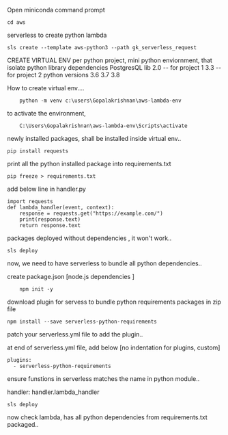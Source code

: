 
Open miniconda command prompt

```
cd aws
```


serverless to create python lambda

```
sls create --template aws-python3 --path gk_serverless_request
```

CREATE VIRTUAL ENV per python project,  mini python enviornment, that isolate 
            python library dependencies
                    PostgresQL lib 
                                2.0 -- for project 1
                                3.3 -- for project 2
            python versions
                    3.6
                    3.7
                    3.8

How to create virtual env....
```
    python -m venv c:\users\Gopalakrishnan\aws-lambda-env
```

to activate the environment,
```
    C:\Users\Gopalakrishnan\aws-lambda-env\Scripts\activate
```


newly installed packages, shall be installed inside virtual env..

```
pip install requests

```

print all the python installed package into requirements.txt 

```
pip freeze > requirements.txt
```



add below line in handler.py

```
import requests
def lambda_handler(event, context):   
    response = requests.get("https://example.com/")
    print(response.text)
    return response.text
```



packages deployed without dependencies , it won't work..

```
sls deploy
```


now, we need to have serverless to bundle all python dependencies..

create package.json [node.js dependencies ]

```
    npm init -y
```

download plugin for servess to bundle python requirements packages in zip file

```
npm install --save serverless-python-requirements
```

patch your serverless.yml file to add the plugin..

at end of serverless.yml file, add below [no indentation for plugins, custom]

```
plugins:
  - serverless-python-requirements
```


ensure funstions in serverless matches the name in python module..

handler: handler.lambda_handler



```
sls deploy
```


now check lambda, has all python dependencies from requirements.txt packaged..
